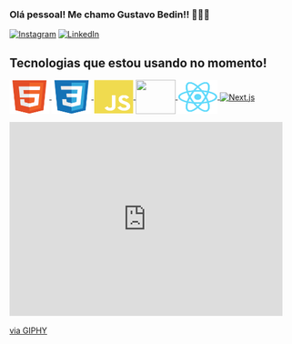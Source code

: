 ### Olá pessoal! Me chamo Gustavo Bedin!! 🚀🚀🚀 
[![Instagram](https://img.shields.io/badge/Instagram-E4405F?style=for-the-badge&logo=instagram&logoColor=white)](https://instagram.com/gustavo.bedin)
[![LinkedIn](https://img.shields.io/badge/linkedin-836FFF?style=for-the-badge&logo=linkedin&logoColor=white)](https://www.linkedin.com/in/gustavobedin/)



## Tecnologias que estou usando no momento!
<div style="display: inline_block">
  <a href="https://github.com/gutobedin">
    <img align="center" height="60" width="70" src="https://raw.githubusercontent.com/devicons/devicon/master/icons/html5/html5-original.svg">
    <img align="center" height="60" width="70" src="https://raw.githubusercontent.com/devicons/devicon/master/icons/css3/css3-original.svg">
    <img align="center" height="60" width="70" src="https://raw.githubusercontent.com/devicons/devicon/master/icons/javascript/javascript-plain.svg">
    <img align="center" height="60" width="70" src="https://cdn.jsdelivr.net/gh/devicons/devicon/icons/mysql/mysql-original.svg">
    <img align="center" height="60" width="70" src="https://raw.githubusercontent.com/devicons/devicon/master/icons/react/react-original.svg" alt="React Native" title="React Native">
    <img align="center" height="60" width="70" src="https://cdn.jsdelivr.net/gh/devicons/devicon/icons/nextjs/nextjs-original.svg" alt="Next.js" title="Next.js">
  </a>
</div>
<p />
<p />
<iframe src="https://giphy.com/embed/fwbZnTftCXVocKzfxR" width="480" height="341" style="" frameBorder="0" class="giphy-embed" allowFullScreen></iframe><p><a href="https://giphy.com/gifs/PLCnext-plcnext-phoenixcontact-plcnexttechnology-fwbZnTftCXVocKzfxR">via GIPHY</a></p>


